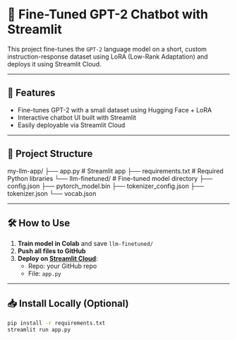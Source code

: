 # 🧠 Fine-Tuned GPT-2 Chatbot with Streamlit

This project fine-tunes the `GPT-2` language model on a short, custom instruction-response dataset using LoRA (Low-Rank Adaptation) and deploys it using Streamlit Cloud.

---

## 🚀 Features

- Fine-tunes GPT-2 with a small dataset using Hugging Face + LoRA
- Interactive chatbot UI built with Streamlit
- Easily deployable via Streamlit Cloud

---

## 📂 Project Structure

my-llm-app/
├── app.py # Streamlit app
├── requirements.txt # Required Python libraries
└── llm-finetuned/ # Fine-tuned model directory
├── config.json
├── pytorch_model.bin
├── tokenizer_config.json
├── tokenizer.json
└── vocab.json

---

## 🛠️ How to Use

1. **Train model in Colab** and save `llm-finetuned/`
2. **Push all files to GitHub**
3. **Deploy on [Streamlit Cloud](https://streamlit.io/cloud)**:
   - Repo: your GitHub repo
   - File: `app.py`

---

## 📥 Install Locally (Optional)

```bash
pip install -r requirements.txt
streamlit run app.py

